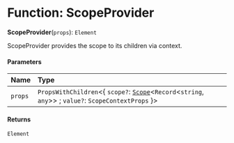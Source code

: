 # Function: ScopeProvider

**ScopeProvider**(`props`): `Element`

ScopeProvider provides the scope to its children via context.

#### Parameters

| Name | Type |
| :------ | :------ |
| `props` | `PropsWithChildren`<{ `scope?`: [`Scope`](/en/auto-docs/variable-plugin/classes/Scope.md)<`Record`<`string`, `any`>> ; `value?`: `ScopeContextProps`  }> |

#### Returns

`Element`
